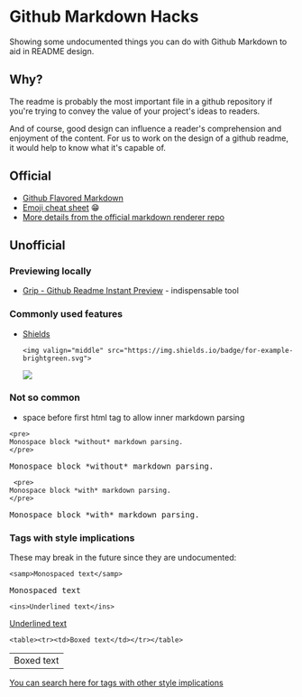 # Github Markdown Hacks

Showing some undocumented things you can do with Github Markdown to aid in README design.

## Why?

The readme is probably the most important file in a github repository if you're trying
to convey the value of your project's ideas to readers.

And of course, good design can influence a reader's comprehension and enjoyment of the content.
For us to work on the design of a github readme, it would help to know what it's capable of.

## Official

- [Github Flavored Markdown](https://help.github.com/articles/github-flavored-markdown/)
- [Emoji cheat sheet](http://www.emoji-cheat-sheet.com/) :grin:
- [More details from the official markdown renderer repo](https://github.com/github/markup)

## Unofficial

### Previewing locally

- [Grip - Github Readme Instant Preview](https://github.com/joeyespo/grip) - indispensable tool

### Commonly used features

- [Shields](http://shields.io/)

  ```
  <img valign="middle" src="https://img.shields.io/badge/for-example-brightgreen.svg">
  ```
  
  <img valign="middle" src="https://img.shields.io/badge/for-example-brightgreen.svg">

### Not so common

- space before first html tag to allow inner markdown parsing

```
<pre>
Monospace block *without* markdown parsing.
</pre>
```

<pre>
Monospace block *without* markdown parsing.
</pre>

```
 <pre>
Monospace block *with* markdown parsing.
</pre>
```

 <pre>
Monospace block *with* markdown parsing.
</pre>

### Tags with style implications

These may break in the future since they are undocumented:

```
<samp>Monospaced text</samp>
```

<samp>Monospaced text</samp>

```
<ins>Underlined text</ins>
```

<ins>Underlined text</ins>

```
<table><tr><td>Boxed text</td></tr></table>
```

<table><tr><td>Boxed text</td></tr></table>

[You can search here for tags with other style implications](https://github.com/bryanbraun/poor-mans-styleguide)
